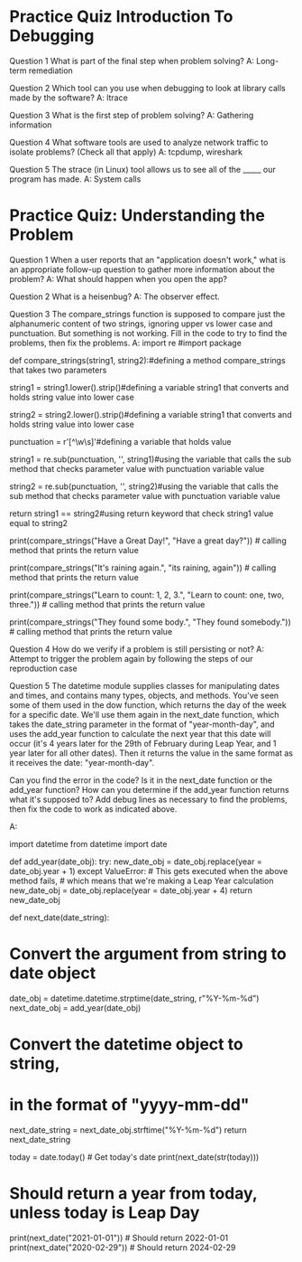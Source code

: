 # Practice Quiz Introduction To Debugging

Question 1
What is part of the final step when problem solving?
A: Long-term remediation

Question 2
Which tool can you use when debugging to look at library calls made by the software?
A: ltrace

Question 3
What is the first step of problem solving?
A: Gathering information

Question 4
What software tools are used to analyze network traffic to isolate problems? (Check all that apply)
A: tcpdump, wireshark

Question 5
The strace (in Linux) tool allows us to see all of the _____ our program has made.
A: System calls


# Practice Quiz: Understanding the Problem

Question 1
When a user reports that an "application doesn't work," what is an appropriate follow-up question to gather more information about the problem?
A: What should happen when you open the app?


Question 2
What is a heisenbug?
A: The observer effect.


Question 3
The compare_strings function is supposed to compare just the alphanumeric content of two strings, ignoring upper vs lower case and punctuation. But something is not working. Fill in the code to try to find the problems, then fix the problems.
A:
import re #import package

def compare_strings(string1, string2):#defining a method compare_strings that takes two parameters

   string1 = string1.lower().strip()#defining a variable string1 that converts and holds string value into lower case  

   string2 = string2.lower().strip()#defining a variable string1 that converts and holds string value into lower case

   punctuation = r'[^\w\s]'#defining a variable that holds value

   string1 = re.sub(punctuation, '', string1)#using the variable that calls the sub method that checks parameter value with punctuation variable value  

   string2 = re.sub(punctuation, '', string2)#using the variable that calls the sub method that checks parameter value with punctuation variable value  

   return string1 == string2#using return keyword that check string1 value equal to string2

print(compare_strings("Have a Great Day!", "Have a great day?")) # calling method that prints the return value

print(compare_strings("It's raining again.", "its raining, again")) # calling method that prints the return value

print(compare_strings("Learn to count: 1, 2, 3.", "Learn to count: one, two, three.")) # calling method that prints the return value

print(compare_strings("They found some body.", "They found somebody.")) # calling method that prints the return value


Question 4
How do we verify if a problem is still persisting or not?
A: Attempt to trigger the problem again by following the steps of our reproduction case


Question 5
The datetime module supplies classes for manipulating dates and times, and contains many types, objects, and methods. You've seen some of them used in the dow function, which returns the day of the week for a specific date. We'll use them again in the next_date function, which takes the date_string parameter in the format of "year-month-day", and uses the add_year function to calculate the next year that this date will occur (it's 4 years later for the 29th of February during Leap Year, and 1 year later for all other dates). Then it returns the value in the same format as it receives the date: "year-month-day".   

Can you find the error in the code? Is it in the next_date function or the add_year function? How can you determine if the add_year function returns what it's supposed to? Add debug lines as necessary to find the problems, then fix the code to work as indicated above. 

A:
<p>
import datetime
from datetime import date

def add_year(date_obj):
  try:
    new_date_obj = date_obj.replace(year = date_obj.year + 1)
  except ValueError:
    # This gets executed when the above method fails, 
    # which means that we're making a Leap Year calculation
    new_date_obj = date_obj.replace(year = date_obj.year + 4)
  return new_date_obj

def next_date(date_string):
  # Convert the argument from string to date object
  date_obj = datetime.datetime.strptime(date_string, r"%Y-%m-%d")
  next_date_obj = add_year(date_obj)

  # Convert the datetime object to string, 
  # in the format of "yyyy-mm-dd"
  next_date_string = next_date_obj.strftime("%Y-%m-%d")
  return next_date_string

today = date.today()  # Get today's date
print(next_date(str(today))) 
# Should return a year from today, unless today is Leap Day

print(next_date("2021-01-01")) # Should return 2022-01-01
print(next_date("2020-02-29")) # Should return 2024-02-29</p>
